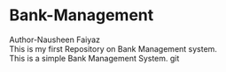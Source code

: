 # Bank-Management
Author-Nausheen Faiyaz
<br>
This is my first Repository on Bank Management system.
<br>
This is a simple Bank Management System.
git

